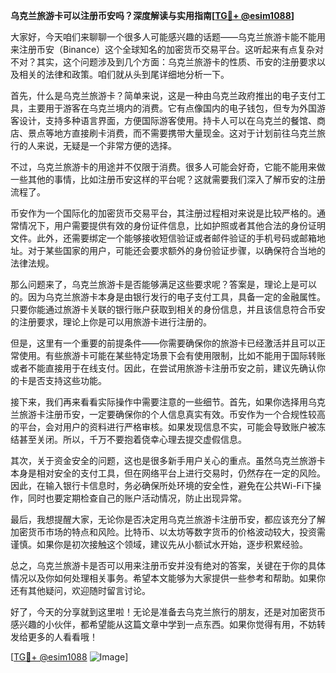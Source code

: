 **乌克兰旅游卡可以注册币安吗？深度解读与实用指南[[TG💪+ @esim1088](https://t.me/s/esim1088)]**

大家好，今天咱们来聊聊一个很多人可能感兴趣的话题——乌克兰旅游卡能不能用来注册币安（Binance）这个全球知名的加密货币交易平台。这听起来有点复杂对不对？其实，这个问题涉及到几个方面：乌克兰旅游卡的性质、币安的注册要求以及相关的法律和政策。咱们就从头到尾详细地分析一下。

首先，什么是乌克兰旅游卡？简单来说，这是一种由乌克兰政府推出的电子支付工具，主要用于游客在乌克兰境内的消费。它有点像国内的电子钱包，但专为外国游客设计，支持多种语言界面，方便国际游客使用。持卡人可以在乌克兰的餐馆、商店、景点等地方直接刷卡消费，而不需要携带大量现金。这对于计划前往乌克兰旅行的人来说，无疑是一个非常方便的选择。

不过，乌克兰旅游卡的用途并不仅限于消费。很多人可能会好奇，它能不能用来做一些其他的事情，比如注册币安这样的平台呢？这就需要我们深入了解币安的注册流程了。

币安作为一个国际化的加密货币交易平台，其注册过程相对来说是比较严格的。通常情况下，用户需要提供有效的身份证件信息，比如护照或者其他合法的身份证明文件。此外，还需要绑定一个能够接收短信验证或者邮件验证的手机号码或邮箱地址。对于某些国家的用户，可能还会要求额外的身份验证步骤，以确保符合当地的法律法规。

那么问题来了，乌克兰旅游卡是否能够满足这些要求呢？答案是，理论上是可以的。因为乌克兰旅游卡本身是由银行发行的电子支付工具，具备一定的金融属性。只要你能通过旅游卡关联的银行账户获取到相关的身份信息，并且该信息符合币安的注册要求，理论上你是可以用旅游卡进行注册的。

但是，这里有一个重要的前提条件——你需要确保你的旅游卡已经激活并且可以正常使用。有些旅游卡可能在某些特定场景下会有使用限制，比如不能用于国际转账或者不能直接用于在线支付。因此，在尝试用旅游卡注册币安之前，建议先确认你的卡是否支持这些功能。

接下来，我们再来看看实际操作中需要注意的一些细节。首先，如果你选择用乌克兰旅游卡注册币安，一定要确保你的个人信息真实有效。币安作为一个合规性较高的平台，会对用户的资料进行严格审核。如果发现信息不实，可能会导致账户被冻结甚至关闭。所以，千万不要抱着侥幸心理去提交虚假信息。

其次，关于资金安全的问题，这也是很多新手用户关心的重点。虽然乌克兰旅游卡本身是相对安全的支付工具，但在网络平台上进行交易时，仍然存在一定的风险。因此，在输入银行卡信息时，务必确保所处环境的安全性，避免在公共Wi-Fi下操作，同时也要定期检查自己的账户活动情况，防止出现异常。

最后，我想提醒大家，无论你是否决定用乌克兰旅游卡注册币安，都应该充分了解加密货币市场的特点和风险。比特币、以太坊等数字货币的价格波动较大，投资需谨慎。如果你是初次接触这个领域，建议先从小额试水开始，逐步积累经验。

总之，乌克兰旅游卡是否可以用来注册币安并没有绝对的答案，关键在于你的具体情况以及你如何处理相关事务。希望本文能够为大家提供一些参考和帮助。如果你还有其他疑问，欢迎随时留言讨论。

好了，今天的分享就到这里啦！无论是准备去乌克兰旅行的朋友，还是对加密货币感兴趣的小伙伴，都希望能从这篇文章中学到一点东西。如果你觉得有用，不妨转发给更多的人看看哦！

[[TG💪+ @esim1088](https://t.me/s/esim1088) ![Image](https://i.postimg.cc/4NQfJmqS/Snipaste-2025-05-13-00-14-12.png)]